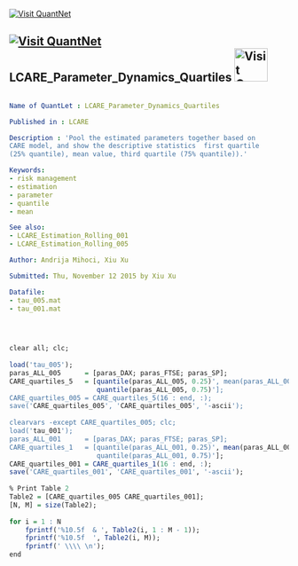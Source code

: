 
[<img src="https://github.com/QuantLet/Styleguide-and-Validation-procedure/blob/master/pictures/banner.png" alt="Visit QuantNet">](http://quantlet.de/index.php?p=info)

## [<img src="https://github.com/QuantLet/Styleguide-and-Validation-procedure/blob/master/pictures/qloqo.png" alt="Visit QuantNet">](http://quantlet.de/) **LCARE_Parameter_Dynamics_Quartiles** [<img src="https://github.com/QuantLet/Styleguide-and-Validation-procedure/blob/master/pictures/QN2.png" width="60" alt="Visit QuantNet 2.0">](http://quantlet.de/d3/ia)


```yaml

Name of QuantLet : LCARE_Parameter_Dynamics_Quartiles

Published in : LCARE

Description : 'Pool the estimated parameters together based on
CARE model, and show the descriptive statistics  first quartile
(25% quantile), mean value, third quartile (75% quantile)).'

Keywords:
- risk management
- estimation
- parameter
- quantile
- mean

See also: 
- LCARE_Estimation_Rolling_001
- LCARE_Estimation_Rolling_005

Author: Andrija Mihoci, Xiu Xu

Submitted: Thu, November 12 2015 by Xiu Xu

Datafile: 
- tau_005.mat
- tau_001.mat

```



```R


 
clear all; clc;
 
load('tau_005');
paras_ALL_005      = [paras_DAX; paras_FTSE; paras_SP];
CARE_quartiles_5   = [quantile(paras_ALL_005, 0.25)', mean(paras_ALL_005)', ...
                      quantile(paras_ALL_005, 0.75)'];
CARE_quartiles_005 = CARE_quartiles_5(16 : end, :);
save('CARE_quartiles_005', 'CARE_quartiles_005', '-ascii');
 
clearvars -except CARE_quartiles_005; clc;
load('tau_001');
paras_ALL_001      = [paras_DAX; paras_FTSE; paras_SP];
CARE_quartiles_1   = [quantile(paras_ALL_001, 0.25)', mean(paras_ALL_001)', ...
                      quantile(paras_ALL_001, 0.75)'];
CARE_quartiles_001 = CARE_quartiles_1(16 : end, :);
save('CARE_quartiles_001', 'CARE_quartiles_001', '-ascii');
 
% Print Table 2
Table2 = [CARE_quartiles_005 CARE_quartiles_001];
[N, M] = size(Table2);
 
for i = 1 : N
    fprintf('%10.5f  & ', Table2(i, 1 : M - 1)); 
    fprintf('%10.5f  ', Table2(i, M));     
    fprintf(' \\\\ \n');
end



```
